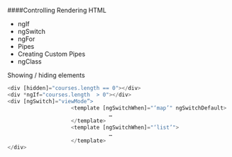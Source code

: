 



####Controlling Rendering HTML
- ngIf
- ngSwitch
- ngFor
- Pipes
- Creating Custom Pipes
- ngClass

Showing / hiding elements
```typescript
<div [hidden]="courses.length == 0"></div>	
<div *ngIf="courses.length	> 0"></div>	
<div [ngSwitch]="viewMode”>
					<template [ngSwitchWhen]="‘map’" ngSwitchDefault>
								…
					</template>
					<template [ngSwitchWhen]="‘list’">
								…
					</template>
</div>	
```
